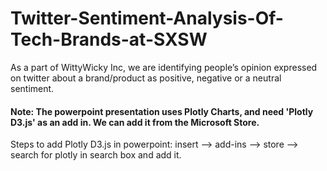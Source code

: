 # Twitter-Sentiment-Analysis-Of-Tech-Brands-at-SXSW
As a part of WittyWicky Inc, we are identifying people’s opinion expressed on twitter about a brand/product as positive, negative or a neutral sentiment.

#### Note: The powerpoint presentation uses Plotly Charts, and need 'Plotly D3.js' as an add in. We can add it from the Microsoft Store.
Steps to add Plotly D3.js in powerpoint: insert --> add-ins --> store --> search for plotly in search box and add it.
